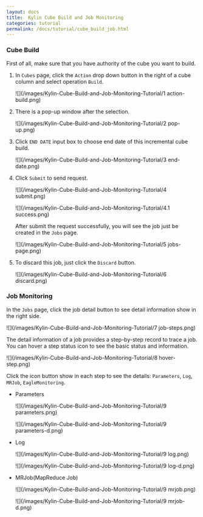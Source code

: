 ```yaml
---
layout: docs
title:  Kylin Cube Build and Job Monitoring
categories: tutorial
permalink: /docs/tutorial/cube_build_job.html
---
```


### Cube Build
First of all, make sure that you have authority of the cube you want to build.

1. In `Cubes` page, click the `Action` drop down button in the right of a cube column and select operation `Build`.

   ![](/images/Kylin-Cube-Build-and-Job-Monitoring-Tutorial/1 action-build.png)

2. There is a pop-up window after the selection. 

   ![](/images/Kylin-Cube-Build-and-Job-Monitoring-Tutorial/2 pop-up.png)

3. Click `END DATE` input box to choose end date of this incremental cube build.

   ![](/images/Kylin-Cube-Build-and-Job-Monitoring-Tutorial/3 end-date.png)

4. Click `Submit` to send request. 

   ![](/images/Kylin-Cube-Build-and-Job-Monitoring-Tutorial/4 submit.png)

   ![](/images/Kylin-Cube-Build-and-Job-Monitoring-Tutorial/4.1 success.png)

   After submit the request successfully, you will see the job just be created in the `Jobs` page.

   ![](/images/Kylin-Cube-Build-and-Job-Monitoring-Tutorial/5 jobs-page.png)

5. To discard this job, just click the `Discard` button.

   ![](/images/Kylin-Cube-Build-and-Job-Monitoring-Tutorial/6 discard.png)

### Job Monitoring
In the `Jobs` page, click the job detail button to see detail information show in the right side.

![](/images/Kylin-Cube-Build-and-Job-Monitoring-Tutorial/7 job-steps.png)

The detail information of a job provides a step-by-step record to trace a job. You can hover a step status icon to see the basic status and information.

![](/images/Kylin-Cube-Build-and-Job-Monitoring-Tutorial/8 hover-step.png)

Click the icon button show in each step to see the details: `Parameters`, `Log`, `MRJob`, `EagleMonitoring`.

* Parameters

   ![](/images/Kylin-Cube-Build-and-Job-Monitoring-Tutorial/9 parameters.png)

   ![](/images/Kylin-Cube-Build-and-Job-Monitoring-Tutorial/9 parameters-d.png)

* Log
        
   ![](/images/Kylin-Cube-Build-and-Job-Monitoring-Tutorial/9 log.png)

   ![](/images/Kylin-Cube-Build-and-Job-Monitoring-Tutorial/9 log-d.png)

* MRJob(MapReduce Job)

   ![](/images/Kylin-Cube-Build-and-Job-Monitoring-Tutorial/9 mrjob.png)

   ![](/images/Kylin-Cube-Build-and-Job-Monitoring-Tutorial/9 mrjob-d.png)
